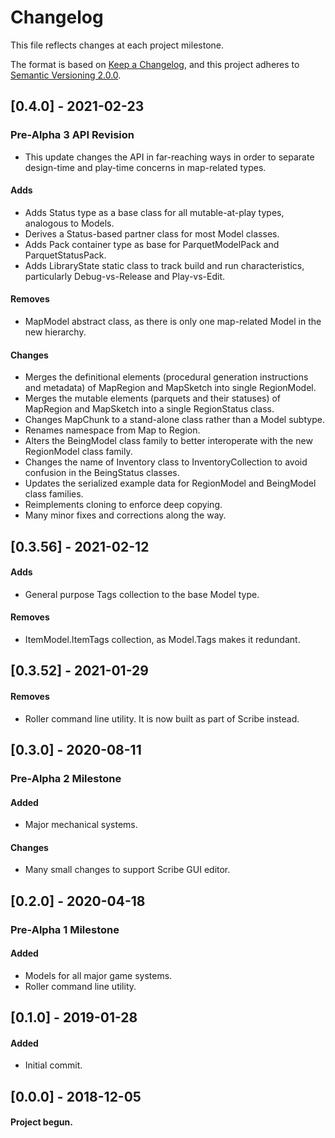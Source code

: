 # Changelog
This file reflects changes at each project milestone.

The format is based on [Keep a Changelog](https://keepachangelog.com/en/1.0.0/),
and this project adheres to [Semantic Versioning 2.0.0](https://semver.org/).


## [0.4.0] - 2021-02-23
### Pre-Alpha 3 API Revision
- This update changes the API in far-reaching ways in order to separate design-time and play-time concerns in map-related types.
#### Adds
- Adds Status type as a base class for all mutable-at-play types, analogous to Models.
- Derives a Status-based partner class for most Model classes.
- Adds Pack container type as base for ParquetModelPack and ParquetStatusPack.
- Adds LibraryState static class to track build and run characteristics, particularly Debug-vs-Release and Play-vs-Edit.
#### Removes
- MapModel abstract class, as there is only one map-related Model in the new hierarchy.
#### Changes
- Merges the definitional elements (procedural generation instructions and metadata) of MapRegion and MapSketch into single RegionModel.
- Merges the mutable elements (parquets and their statuses) of MapRegion and MapSketch into a single RegionStatus class.
- Changes MapChunk to a stand-alone class rather than a Model subtype.
- Renames namespace from Map to Region.
- Alters the BeingModel class family to better interoperate with the new RegionModel class family.
- Changes the name of Inventory class to InventoryCollection to avoid confusion in the BeingStatus classes.
- Updates the serialized example data for RegionModel and BeingModel class families.
- Reimplements cloning to enforce deep copying.
- Many minor fixes and corrections along the way.

## [0.3.56] - 2021-02-12
#### Adds
- General purpose Tags collection to the base Model type.
#### Removes
- ItemModel.ItemTags collection, as Model.Tags makes it redundant.

## [0.3.52] - 2021-01-29
#### Removes
- Roller command line utility.  It is now built as part of Scribe instead.

## [0.3.0] - 2020-08-11
### Pre-Alpha 2 Milestone
#### Added
- Major mechanical systems.
#### Changes
- Many small changes to support Scribe GUI editor.

## [0.2.0] - 2020-04-18
### Pre-Alpha 1 Milestone
#### Added
- Models for all major game systems.
- Roller command line utility.

## [0.1.0] - 2019-01-28
#### Added
- Initial commit.

## [0.0.0] - 2018-12-05
#### Project begun.
